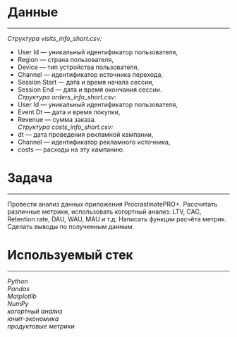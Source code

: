 # Данные
___
*Структура visits_info_short.csv:*  
  - User Id — уникальный идентификатор пользователя,  
  - Region — страна пользователя,  
  - Device — тип устройства пользователя,  
  - Channel — идентификатор источника перехода,  
  - Session Start — дата и время начала сессии,  
  - Session End — дата и время окончания сессии.  
*Структура orders_info_short.csv:*  
  - User Id — уникальный идентификатор пользователя,  
  - Event Dt — дата и время покупки,  
  - Revenue — сумма заказа.  
*Структура costs_info_short.csv:*  
  - dt — дата проведения рекламной кампании,  
  - Channel — идентификатор рекламного источника,  
  - costs — расходы на эту кампанию.  

# Задача
___
Провести анализ данных приложения ProcrastinatePRO+. Рассчитать различные метрики, использовать когортный анализ: LTV, CAC, Retention rate, DAU, WAU, MAU и т.д. Написать функции расчёта метрик. Сделать выводы по полученным данным.

# Используемый стек
___
*Python  
Pandas  
Matplotlib  
NumPy  
когортный анализ  
юнит-экономика  
продуктовые метрики*
